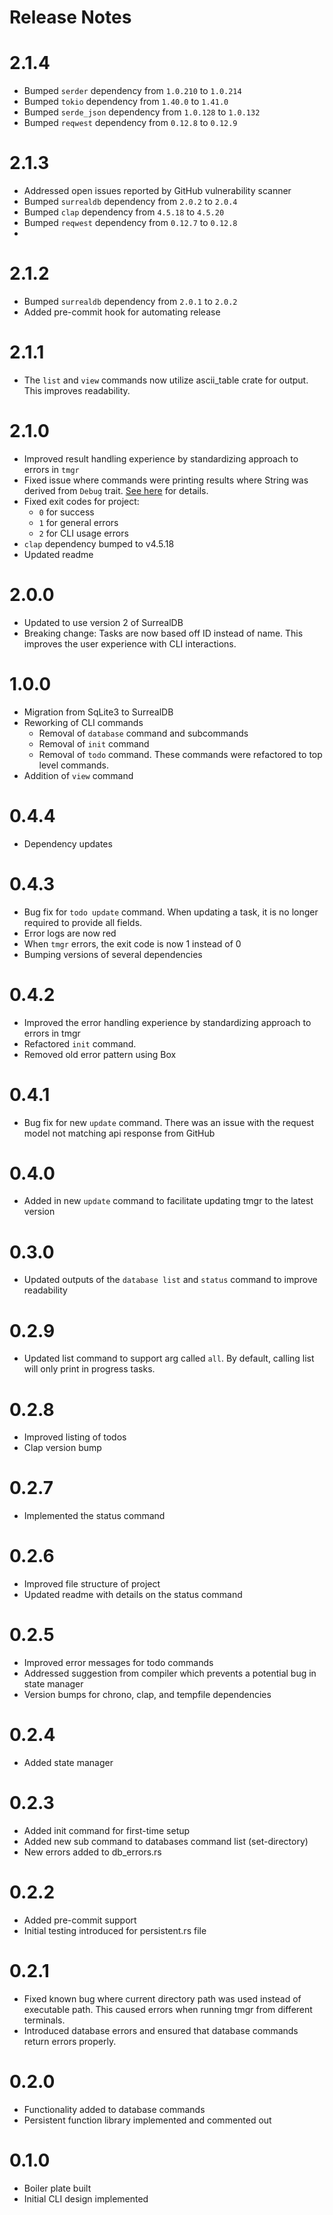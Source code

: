 # Release Notes

# 2.1.4

- Bumped `serder` dependency from `1.0.210` to `1.0.214`
- Bumped `tokio` dependency from `1.40.0` to `1.41.0`
- Bumped `serde_json` dependency from `1.0.128` to `1.0.132`
- Bumped `reqwest` dependency from `0.12.8` to `0.12.9`

# 2.1.3

- Addressed open issues reported by GitHub vulnerability scanner
- Bumped `surrealdb` dependency from `2.0.2` to `2.0.4`
- Bumped `clap` dependency from `4.5.18` to `4.5.20`
- Bumped `reqwest` dependency from `0.12.7` to `0.12.8`
- 
# 2.1.2

- Bumped `surrealdb` dependency from `2.0.1` to `2.0.2`
- Added pre-commit hook for automating release

# 2.1.1

- The `list` and `view` commands now utilize ascii_table crate for output. This improves readability.

# 2.1.0

- Improved result handling experience by standardizing approach to errors in `tmgr`
- Fixed issue where commands were printing results where String was derived from `Debug` trait. [See here](https://github.com/CharlieKarafotias/tmgr/issues/73#issuecomment-2365190468) for details.
- Fixed exit codes for project:
    - `0` for success
    - `1` for general errors
    - `2` for CLI usage errors
- `clap` dependency bumped to v4.5.18
- Updated readme

# 2.0.0

- Updated to use version 2 of SurrealDB
- Breaking change: Tasks are now based off ID instead of name. This improves the user experience with CLI interactions.

# 1.0.0

- Migration from SqLite3 to SurrealDB
- Reworking of CLI commands
    - Removal of `database` command and subcommands
    - Removal of `init` command
    - Removal of `todo` command. These commands were refactored to top level commands.
- Addition of `view` command

# 0.4.4

- Dependency updates

# 0.4.3

- Bug fix for `todo update` command. When updating a task, it is no longer required to provide all fields.
- Error logs are now red
- When `tmgr` errors, the exit code is now 1 instead of 0
- Bumping versions of several dependencies

# 0.4.2

- Improved the error handling experience by standardizing approach to errors in tmgr
- Refactored `init` command.
- Removed old error pattern using Box

# 0.4.1

- Bug fix for new `update` command. There was an issue with the request model not matching api response from GitHub

# 0.4.0

- Added in new `update` command to facilitate updating tmgr to the latest version

# 0.3.0

- Updated outputs of the `database list` and `status` command to improve readability

# 0.2.9

- Updated list command to support arg called `all`. By default, calling list will only print in progress tasks.

# 0.2.8

- Improved listing of todos
- Clap version bump

# 0.2.7

- Implemented the status command

# 0.2.6

- Improved file structure of project
- Updated readme with details on the status command

# 0.2.5

- Improved error messages for todo commands
- Addressed suggestion from compiler which prevents a potential bug in state manager
- Version bumps for chrono, clap, and tempfile dependencies

# 0.2.4

- Added state manager

# 0.2.3

- Added init command for first-time setup
- Added new sub command to databases command list (set-directory)
- New errors added to db_errors.rs

# 0.2.2

- Added pre-commit support
- Initial testing introduced for persistent.rs file

# 0.2.1

- Fixed known bug where current directory path was used instead of executable path. This caused errors when running tmgr
  from different terminals.
- Introduced database errors and ensured that database commands return errors properly.

# 0.2.0

- Functionality added to database commands
- Persistent function library implemented and commented out

# 0.1.0

- Boiler plate built
- Initial CLI design implemented

